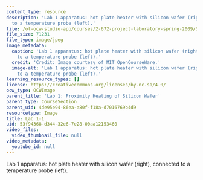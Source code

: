 ```yaml
---
content_type: resource
description: 'Lab 1 apparatus: hot plate heater with silicon wafer (right), connected
  to a temperature probe (left).'
file: /ol-ocw-studio-app/courses/2-672-project-laboratory-spring-2009/53f94368d34432e67e2800aa12153460_lab1-1.jpg
file_size: 71231
file_type: image/jpeg
image_metadata:
  caption: 'Lab 1 apparatus: hot plate heater with silicon wafer (right), connected
    to a temperature probe (left).'
  credit: 'Credit: Image courtesy of MIT OpenCourseWare.'
  image-alt: 'Lab 1 apparatus: hot plate heater with silicon wafer (right), connected
    to a temperature probe (left).'
learning_resource_types: []
license: https://creativecommons.org/licenses/by-nc-sa/4.0/
ocw_type: OCWImage
parent_title: 'Lab 1: Proximity Heating of Silicon Wafer'
parent_type: CourseSection
parent_uid: 4de95e94-86ea-a80f-f18a-d7016769b4d9
resourcetype: Image
title: Lab 1-1
uid: 53f94368-d344-32e6-7e28-00aa12153460
video_files:
  video_thumbnail_file: null
video_metadata:
  youtube_id: null
---
```

Lab 1 apparatus: hot plate heater with silicon wafer (right), connected to a temperature probe (left).